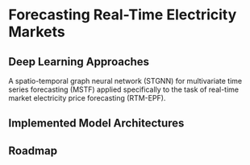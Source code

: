 # Forecasting Real-Time Electricity Markets

## Deep Learning Approaches

A spatio-temporal graph neural network (STGNN) for multivariate time series forecasting (MSTF) applied specifically to the task of real-time market electricity price forecasting (RTM-EPF).

## Implemented Model Architectures

## Roadmap
